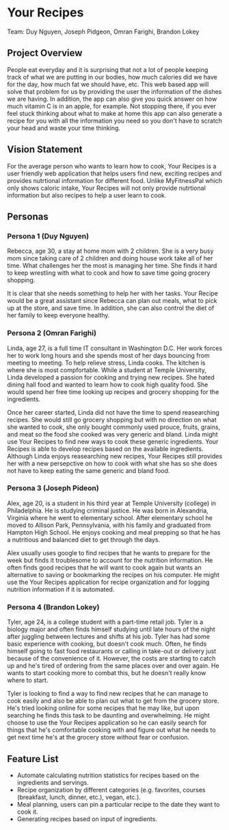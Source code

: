 # Your Recipes
Team: Duy Nguyen, Joseph Pidgeon, Omran Farighi, Brandon Lokey

## Project Overview

People eat everyday and it is surprising that not a lot of people keeping track of what we are putting in our bodies, how much calories did we have for the day, how much fat we should have, etc. This web based app will solve that problem for us by providing the user the information of the dishes we are having. In addition, the app can also give you quick answer on how much vitamin C is in an apple, for example. Not stopping there, if you ever feel stuck thinking about what to make at home this app can also generate a recipe for you with all the information you need so you don't have to scratch your head and waste your time thinking.

## Vision Statement

For the average person who wants to learn how to cook, Your Recipes is a user friendly web application that helps users find new, exciting recipes and provides nutrtional information for different food. Unlike MyFitnessPal which only shows caloric intake, Your Recipes will not only provide nutrtional information but also recipes to help a user learn to cook.

## Personas

### Persona 1 (Duy Nguyen)
Rebecca, age 30, a stay at home mom with 2 children. She is a very busy mom since taking care of 2 children and doing house work take all of her time. What challenges her the most is managing her time. She finds it hard to keep wrestling with what to cook and how to save time going grocery shopping.

It is clear that she needs something to help her with her tasks. Your Recipe would be a great assistant since Rebecca can plan out meals, what to pick up at the store, and save time. In addition, she can also control the diet of her family to keep everyone healthy.

### Persona 2 (Omran Farighi)

Linda, age 27, is a full time IT consultant in Washington D.C. Her work forces her to work long hours and she spends most of her days bouncing from meeting to meeting. To help relieve stress, Linda cooks. The kitchen is where she is most compfortable. While a student at Temple University, Linda developed a passion for cooking and trying new recipes. She hated dining hall food and wanted to learn how to cook high quality food. She would spend her free time looking up recipes and grocery shopping for the ingredients. 

Once her career started, Linda did not have the time to spend reasearching recipes. She would still go grocery shopping but with no direction on what she wanted to cook, she only bought commonly used prouce, fruits, grains, and meat so the food she cooked was very generic and bland. Linda might use Your Recipes to find new ways to cook these generic ingredients. Your Recipes is able to develop recipes based on the available ingredients. Although Linda enjoys reasearching new recipes, Your Recipes still provides her with a new persepctive on how to cook with what she has so she does not have to keep eating the same generic and bland food.

### Persona 3 (Joseph Pideon)

Alex, age 20, is a student in his third year at Temple University (college) in Philadelphia. He is studying criminal justice. He was born in Alexandria, Virginia where he went to elementary school. After elementary school he moved to Allison Park, Pennsylvania, with his family and graduated from Hampton High School. He enjoys cooking and meal prepping so that he has a nutritious and balanced diet to get through the days.

Alex usually uses google to find recipes that he wants to prepare for the week but finds it troublesome to account for the nutrition information. He often finds good recipes that he will want to cook again but wants an alternative to saving or bookmarking the recipes on his computer. He might use the Your Recipes application for recipe organization and for logging nutrition information if it is automated.


### Persona 4 (Brandon Lokey)

Tyler, age 24, is a college student with a part-time retail job. Tyler is a biology major and often finds himself studying until late hours of the night after juggling between lectures and shifts at his job. Tyler has had some basic experience with cooking, but doesn't cook much. Often, he finds himself going to fast food restaurants or calling in take-out or delivery just because of the convenience of it. However, the costs are starting to catch up and he's tired of ordering from the same places over and over again. He wants to start cooking more to combat this, but he doesn't really know where to start.

Tyler is looking to find a way to find new recipes that he can manage to cook easily and also be able to plan out what to get from the grocery store. He's tried looking online for some recipes that he may like, but upon searching he finds this task to be daunting and overwhelming. He might choose to use the Your Recipes application so he can easily search for things that he's comfortable cooking with and figure out what he needs to get next time he's at the grocery store without fear or confusion.

## Feature List

- Automate calculating nutrition statistics for recipes based on the ingredients and servings.
- Recipe organization by different categories (e.g. favorites, courses (breakfast, lunch, dinner, etc.), vegan, etc.).
- Meal planning, users can pin a particular recipe to the date they want to cook it.
- Generating recipes based on input of ingredients.
